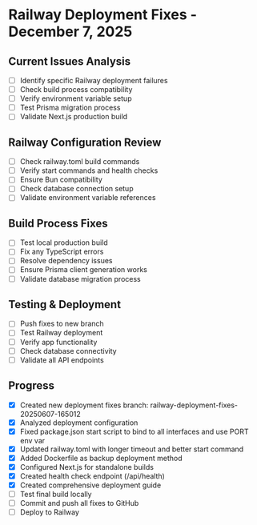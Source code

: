 # Railway Deployment Fixes - December 7, 2025

## Current Issues Analysis
- [ ] Identify specific Railway deployment failures
- [ ] Check build process compatibility
- [ ] Verify environment variable setup
- [ ] Test Prisma migration process
- [ ] Validate Next.js production build

## Railway Configuration Review
- [ ] Check railway.toml build commands
- [ ] Verify start commands and health checks
- [ ] Ensure Bun compatibility
- [ ] Check database connection setup
- [ ] Validate environment variable references

## Build Process Fixes
- [ ] Test local production build
- [ ] Fix any TypeScript errors
- [ ] Resolve dependency issues
- [ ] Ensure Prisma client generation works
- [ ] Validate database migration process

## Testing & Deployment
- [ ] Push fixes to new branch
- [ ] Test Railway deployment
- [ ] Verify app functionality
- [ ] Check database connectivity
- [ ] Validate all API endpoints

## Progress
- [x] Created new deployment fixes branch: railway-deployment-fixes-20250607-165012
- [x] Analyzed deployment configuration
- [x] Fixed package.json start script to bind to all interfaces and use PORT env var
- [x] Updated railway.toml with longer timeout and better start command
- [x] Added Dockerfile as backup deployment method
- [x] Configured Next.js for standalone builds
- [x] Created health check endpoint (/api/health)
- [x] Created comprehensive deployment guide
- [ ] Test final build locally
- [ ] Commit and push all fixes to GitHub
- [ ] Deploy to Railway
